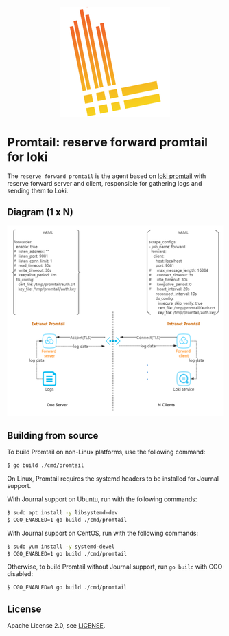<p align="center"><img src="docs/sources/logo.png" alt="Promtail Logo"></p>

# Promtail: reserve forward promtail for loki

The `reserve forward promtail` is the agent based on [loki promtail](https://github.com/grafana/loki.git) with reserve forward server and client, responsible for gathering logs and sending them to Loki.

## Diagram (1 x N)

<p align="center"><img src="docs/sources/forward-promtail.png" alt="Promtail Logo"></p>

## Building from source

To build Promtail on non-Linux platforms, use the following command:

```bash
$ go build ./cmd/promtail
```

On Linux, Promtail requires the systemd headers to be installed for
Journal support.

With Journal support on Ubuntu, run with the following commands:

```bash
$ sudo apt install -y libsystemd-dev
$ CGO_ENABLED=1 go build ./cmd/promtail
```

With Journal support on CentOS, run with the following commands:

```bash
$ sudo yum install -y systemd-devel
$ CGO_ENABLED=1 go build ./cmd/promtail
```

Otherwise, to build Promtail without Journal support, run `go build`
with CGO disabled:

```bash
$ CGO_ENABLED=0 go build ./cmd/promtail
```

## License

Apache License 2.0, see [LICENSE](LICENSE).

